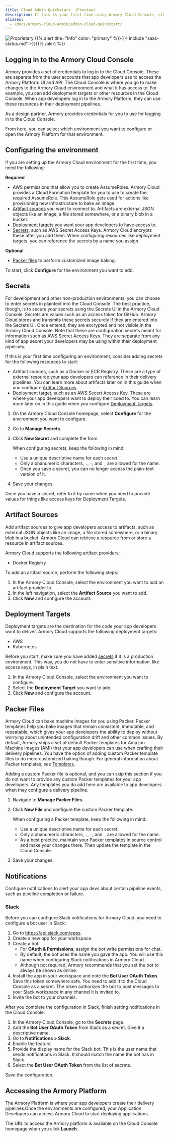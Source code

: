 ```yaml
---
title: Cloud Admin Quickstart  (Preview)
description: If this is your first time using Armory Cloud Console, start here. It walks you through using the Armory Cloud Console, from first log in to granting your app developers access to Armory Cloud.
aliases:
  - /docs/armory-cloud-admin/admin-cloud-quickstart/
---
```

![Proprietary](/images/proprietary.svg)
{{% alert title="Info" color="primary" %}}{{< include "saas-status.md" >}}{{% /alert %}}

## Logging in to the Armory Cloud Console 

Armory provides a set of credentials to log in to the Cloud Console. These are separate from the user accounts that app developers use to access the Armory Platform UI and API. The Cloud Console is where you go to make changes to the Armory Cloud environment and what it has access to. For example, you can add deployment targets or other resources in the Cloud Console. When app developers log in to the Armory Platform, they can use these resources in their deployment pipelines.

As a design partner, Armory provides credentials for you to use for logging in to the Cloud Console.

From here, you can select which environment you want to configure or open the Armory Platform for that environment.

## Configuring the environment

If you are setting up the Armory Cloud environment for the first time, you need the following:

**Required**

* AWS permissions that allow you to create AssumeRoles. Armory Cloud provides a Cloud Formation template for you to use to create the required AssumeRole. This AssumeRole gets used for actions like provisioning new infrastructure to bake an image.
* [Artifact sources](#artifact-sources) you want to connect to. Artifacts are external JSON objects like an image, a file stored somewhere, or a binary blob in a bucket.
* [Deployment targets](#deployment-targets) you want your app developers to have access to.
* [Secrets](#secrets), such as AWS Secret Access Keys. Armory Cloud encrypts these after you add them. When configuring resources like deployment targets, you can reference the secrets by a name you assign.
  
**Optional**

* [Packer files](#packer-files) to perform customized image baking.

To start, click **Configure** for the environment you want to add.

## Secrets

For development and other non-production environments, you can choose to enter secrets in plaintext into the Cloud Console. The best practice, though, is to secure your secrets using the Secrets UI in the Armory Cloud Console. Secrets are values such as an access token for GitHub. Armory Cloud stores and transmits these secrets securely if they are entered into the Secrets UI. Once entered, they are encrypted and not visible in the Armory Cloud Console. Note that these are configuration secrets meant for information such as AWS Secret Access Keys. They are separate from any kind of app secret your developers may be using within their deployment pipelines.

If this is your first time configuring an environment, consider adding secrets for the following resources to start:

- Artifact sources, such as a Docker or ECR Registry. These are a type of external resource your app developers can reference in their delivery pipelines. You can learn more about artifacts later on in this guide when you configure [Artifact Sources](#artifact-sources).
- Deployment target, such as an AWS Secert Access Key. These are where your app developers want to deploy their coed to. You can learn more later on in this guide when you configure [Deployment Targets](#deployment-targets).

1. On the Armory Cloud Console homepage, select **Configure** for the environment you want to configure.
2. Go to **Manage Secrets**.
3. Click **New Secret** and complete the form.
   
   When configuring secrets, keep the following in mind:
   
   - Use a unique descriptive name for each secret.
   - Only alphanumeric characters, `.`, `-`, and `_` are allowed for the name.
   - Once you save a secret, you can no longer access the plain-text version of it.
  
4. Save your changes.

Once you have a secret, refer to it by name when you need to provide values for things like access keys for Deployment Targets.

## Artifact Sources

Add artifact sources to give app developers access to artifacts, such as external JSON objects like an image, a file stored somewhere, or a binary blob in a bucket. Armory Cloud can retrieve a resource from or store a resource in artifact sources.

Armory Cloud supports the following artifact providers:

- Docker Registry

To add an artifact source, perform the following steps:

1. In the Armory Cloud Console, select the environment you want to add an artifact provider to.
2. In the left navigation, select the **Artifact Source** you want to add.
3. Click **New** and configure the account.

## Deployment Targets

Deployment targets are the destination for the code your app developers want to deliver. Armory Cloud supports the following deployment targets:

- AWS
- Kubernetes

Before you start, make sure you have added [secrets](#secrets) if it is a production environment. This way, you do not have to enter sensitive information, like access keys, in plain text.

1. In the Armory Cloud Console, select the environment you want to configure.
2. Select the **Deployment Target** you want to add.
3. Click **New** and configure the account.

## Packer Files

Armory Cloud can bake machine images for you using Packer. Packer templates help you bake images that remain consistent, immutable, and repeatable, which gives your app developers the ability to deploy without worrying about unintended configuration drift and other common issues. By default, Armory ships a set of default Packer templates for Amazon Machine Images (AMI) that your app developers can use when crafting their delivery pipelines. You have the option of adding custom Packer template files to do more customized baking though. For general information about Packer templates, see [Templates](https://www.packer.io/docs/templates).

Adding a custom Packer file is optional, and you can skip this section if you do not want to provide any custom Packer templates for your app developers. Any templates you do add here are available to app developers when they configure a delivery pipeline.

1. Navigate to **Manage Packer Files**.
2. Click **New File** and configure the custom Packer template.
   
   When configuring a Packer template, keep the following in mind:
   
   - Use a unique descriptive name for each secret.
   - Only alphanumeric characters, `.`, `-`, and `_` are allowed for the name.
   - As a best practice, maintain your Packer templates in source control and make your changes there. Then update the template in the Cloud Console.

3. Save your changes.

## Notifications

Configure notifications to alert your app devs about certain pipeline events, such as pipeline completion or failure. 

### Slack

Before you can configure Slack notifications for Armory Cloud, you need to configure a bot user in Slack:

1. Go to https://api.slack.com/apps.
2. Create a new app for your workspace.
3. Create a bot:
   * For **OAuth & Permissions**, assign the bot write permissions for chat.
   * By default, the bot uses the name you gave the app. You will use this name when configuring Slack notifications in Armory Cloud.
   * Although not required, Armory recommends that you set the bot to always be shown as online.
4. Install the app in your workspace and note the **Bot User OAuth Token**. Save this token somewhere safe. You need to add it to the Cloud Console as a secret. The token authorizes the bot to post messages to your Slack workspace in any channel it is invited to.
5. Invite the bot to your channels.

After you complete the configuration in Slack, finish setting notifications in the Cloud Console:

1. In the Armory Cloud Console, go to the **Secrets** page.
2. Add the **Bot User OAuth Token** from Slack as a secret. Give it a descriptive name.
3. Go to **Notifications > Slack**.
4. Enable the feature.
5. Provide the display name for the Slack bot. This is the user name that sends notifications in Slack. It should match the name the bot has in Slack.
6. Select the **Bot User OAuth Token** from the list of secrets.

Save the configuration.

<!--### Pipeline Triggers

These are optional but provide a way for your developers to automatically trigger their deployment pipelines. -->

## Accessing the Armory Platform

The Armory Platform is where your app developers create their delivery pipelines.Once the environments are configured, your Application Developers can access Armory Cloud to start deploying applications.

The URL to access the Armory platform is available on the Cloud Console homepage when you click **Launch**.